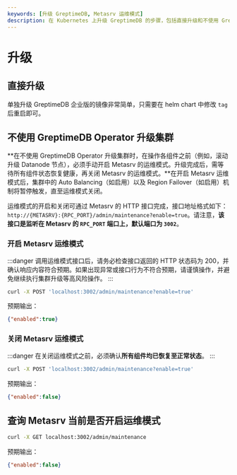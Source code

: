 ```yaml
---
keywords: [升级 GreptimeDB, Metasrv 运维模式]
description: 在 Kubernetes 上升级 GreptimeDB 的步骤，包括直接升级和不使用 GreptimeDB Operator 升级集群的方式。
---
```


# 升级

## 直接升级

单独升级 GreptimeDB 企业版的镜像非常简单，只需要在 helm chart 中修改 `tag` 后重启即可。

## 不使用 GreptimeDB Operator 升级集群

**在不使用 GreptimeDB Operator 升级集群时，在操作各组件之前（例如，滚动升级 Datanode 节点），必须手动开启 Metasrv 的运维模式。升级完成后，需等待所有组件状态恢复健康，再关闭 Metasrv 的运维模式。**在开启 Metasrv 运维模式后，集群中的 Auto Balancing（如启用）以及 Region Failover（如启用）机制将暂停触发，直至运维模式关闭。

运维模式的开启和关闭可通过 Metasrv 的 HTTP 接口完成，接口地址格式如下：`http://{METASRV}:{RPC_PORT}/admin/maintenance?enable=true`。请注意，**该接口是监听在 Metasrv 的 `RPC_PORT` 端口上，默认端口为 `3002`**。

### 开启 Metasrv 运维模式

:::danger
调用运维模式接口后，请务必检查接口返回的 HTTP 状态码为 200，并确认响应内容符合预期。如果出现异常或接口行为不符合预期，请谨慎操作，并避免继续执行集群升级等高风险操作。
:::

```bash
curl -X POST 'localhost:3002/admin/maintenance?enable=true'
```

预期输出：

```json
{"enabled":true}
```

### 关闭 Metasrv 运维模式

:::danger
在关闭运维模式之前，必须确认**所有组件均已恢复至正常状态**。
:::

```bash
curl -X POST 'localhost:3002/admin/maintenance?enable=true'
```

预期输出：

```json
{"enabled":false}
```

## 查询 Metasrv 当前是否开启运维模式

```bash
curl -X GET localhost:3002/admin/maintenance
```

预期输出：

```json
{"enabled":false}
```

